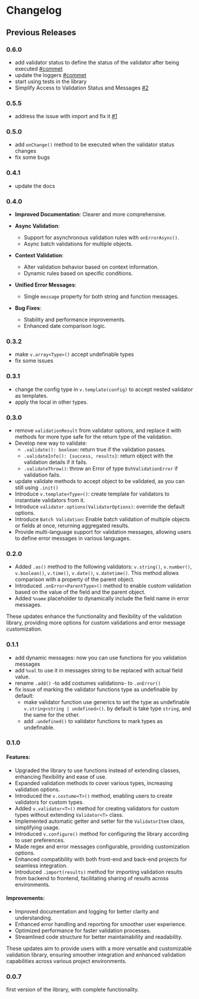 
# Changelog

## Previous Releases

### 0.6.0

- add validator status to define the status of the validator after being executed [#commet](https://github.com/bsh-generator/bshg_validation_ts/tree/7901e77f88f88bf047af7ff9dc78a62363d39abb)
- update the loggers [#commet](https://github.com/bsh-generator/bshg_validation_ts/tree/a8476b8b069e5eeab001203c464e13a45401ccd2)
- start using tests in the library
- Simplify Access to Validation Status and Messages [#2](https://github.com/bsh-generator/bshg_validation_ts/issues/2)

### 0.5.5

- address the issue with import and fix it [#1](https://github.com/bsh-generator/bshg_validation_ts/issues/1)

### 0.5.0

- add `onChange()` method to be executed when the validator status changes
- fix some bugs

### 0.4.1

- update the docs

### 0.4.0

- **Improved Documentation**: Clearer and more comprehensive.

- **Async Validation**:
  - Support for asynchronous validation rules with `onErrorAsync()`.
  - Async batch validations for multiple objects.

- **Context Validation**:
  - Alter validation behavior based on context information.
  - Dynamic rules based on specific conditions.

- **Unified Error Messages**:
  - Single `message` property for both string and function messages.

- **Bug Fixes**:
  - Stability and performance improvements.
  - Enhanced date comparison logic.

### 0.3.2

- make `v.array<Type>()` accept undefinable types
- fix some issues

### 0.3.1

- change the config type in `v.template(config)` to accept nested validator as templates.
- apply the local in other types.

### 0.3.0

- remove `validationResult` from validator options, and replace it with methods for more type safe for the return type of the validation.
- Develop new way to validate:
  - `.validate(): boolean`: return true if the validation passes.
  - `.validateInfo(): {success, results}`: return object with the validation details if it fails.
  - `.validateThrow()`: throw an Error of type `BshValidationError` if validation fails.
- update validate methods to accept object to be validated, as you can still using `.init()`
- Introduce `v.template<Type>()`: create template for validators to instantiate validators from it.
- Introduce `validator.options(ValidatorOptions)`: override the default options.
- Introduce `Batch Validation`: Enable batch validation of multiple objects or fields at once, returning aggregated results.
- Provide multi-language support for validation messages, allowing users to define error messages in various languages.

### 0.2.0

- Added `.as()` method to the following validators: `v.string()`, `v.number()`, `v.boolean()`, `v.time()`, `v.date()`, `v.datetime()`. This method allows comparison with a property of the parent object.
- Introduced `.onError<ParentType>()` method to enable custom validation based on the value of the field and the parent object.
- Added `%name` placeholder to dynamically include the field name in error messages.

These updates enhance the functionality and flexibility of the validation library, providing more options for custom validations and error message customization.

### 0.1.1

- add dynamic messages: now you can use functions for you validation messages
- add `%val` to use it in messages string to be replaced with actual field value.
- rename `.add()` -to add costumes validations- to `.onError()`
- fix issue of marking the validator functions type as undefinable by default:
  - make validator function use generics to set the type as undefinable `v.string<string | undefined>()`. by default is take type `string`, and the same for the other.
  - add `.undefined()` to validator functions to mark types as undefinable.

### 0.1.0

#### Features:
- Upgraded the library to use functions instead of extending classes, enhancing flexibility and ease of use.
- Expanded validation methods to cover various types, increasing validation options.
- Introduced the `v.costume<T>()` method, enabling users to create validators for custom types.
- Added `v.validator<T>()` method for creating validators for custom types without extending `Validator<T>` class.
- Implemented automatic getter and setter for the `ValidatorItem` class, simplifying usage.
- Introduced `v.configure()` method for configuring the library according to user preferences.
- Made regex and error messages configurable, providing customization options.
- Enhanced compatibility with both front-end and back-end projects for seamless integration.
- Introduced `.import(results)` method for importing validation results from backend to frontend, facilitating sharing of results across environments.

#### Improvements:
- Improved documentation and logging for better clarity and understanding.
- Enhanced error handling and reporting for smoother user experience.
- Optimized performance for faster validation processes.
- Streamlined code structure for better maintainability and readability.

These updates aim to provide users with a more versatile and customizable validation library, ensuring smoother integration and enhanced validation capabilities across various project environments.

### 0.0.7

first version of the library, with complete functionality.
